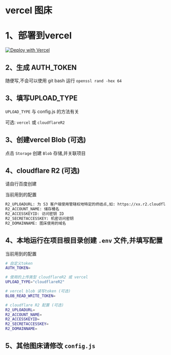 # vercel 图床

# 1、部署到vercel

[![Deploy with Vercel](https://vercel.com/button)](https://vercel.com/new/clone?repository-url=https://github.com/kongxiangyiren/kx-upload-image&env=AUTH_TOKEN&env=UPLOAD_TYPE&env=R2_UPLOADURL&env=R2_ACCOUNT_NAME&env=R2_ACCESSKEYID&env=R2_SECRETACCESSKEY&env=R2_DOMAINNAME)

## 2、生成 AUTH_TOKEN

随便写,不会可以使用 git bash 运行 `openssl rand -hex 64`

## 3、填写UPLOAD_TYPE

`UPLOAD_TYPE` 与 config.js 的方法有关

可选: `vercel` 或 `cloudflareR2`

## 3、创建vercel Blob (可选)

点击 `Storage` 创建 `Blob` 存储,并关联项目

## 4、cloudflare R2 (可选)

请自行百度创建

当前用到的配置

```sh
R2_UPLOADURL: 为 S3 客户端使用管辖权地特定的终结点,如: https://xx.r2.cloudflarestorage.com
R2_ACCOUNT_NAME: 储存桶名
R2_ACCESSKEYID: 访问密钥 ID
R2_SECRETACCESSKEY: 机密访问密钥
R2_DOMAINNAME: 图床使用的域名
```

## 4、本地运行在项目根目录创建 `.env` 文件,并填写配置

当前用到的配置

```sh
# 自定义token
AUTH_TOKEN=

# 使用的上传类型 cloudflareR2 或 vercel
UPLOAD_TYPE="cloudflareR2"

# vercel blob 读写token (可选)
BLOB_READ_WRITE_TOKEN=

# cloudflare R2 配置 (可选)
R2_UPLOADURL=
R2_ACCOUNT_NAME=
R2_ACCESSKEYID=
R2_SECRETACCESSKEY=
R2_DOMAINNAME=

```

## 5、其他图床请修改 `config.js`
